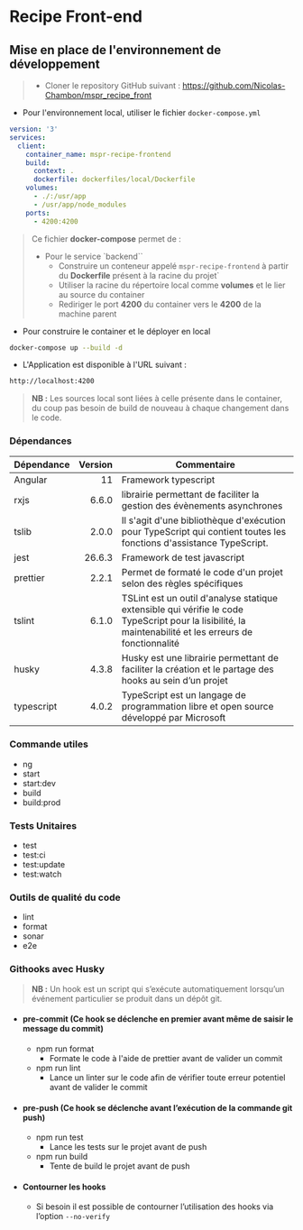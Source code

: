 # Recipe Front-end

## Mise en place de l'environnement de développement

> * Cloner le repository GitHub suivant : https://github.com/Nicolas-Chambon/mspr_recipe_front

* Pour l'environnement local, utiliser le fichier `docker-compose.yml`

```yml
version: '3'
services:
  client:
    container_name: mspr-recipe-frontend
    build:
      context: .
      dockerfile: dockerfiles/local/Dockerfile
    volumes:
      - ./:/usr/app
      - /usr/app/node_modules
    ports:
      - 4200:4200
```

> Ce fichier **docker-compose** permet de :
>
> * Pour le service `backend``
>   * Construire un conteneur appelé `mspr-recipe-frontend` à partir du **Dockerfile** présent à la racine du projet`
>   * Utiliser la racine du répertoire local comme **volumes** et le lier au source du container
>   * Rediriger le port **4200** du container vers le **4200** de la machine parent



* Pour construire le container et le déployer en local

```bash
docker-compose up --build -d
```

* L'Application est disponible à l'URL suivant : 

```html
http://localhost:4200
```

> **NB :** Les sources local sont liées à celle présente dans le container, du coup pas besoin de build de nouveau à chaque changement dans le code.



### Dépendances

| Dépendance | Version | Commentaire                                                  |
| :--------- | ------: | ------------------------------------------------------------ |
| Angular    |      11 | Framework typescript                                         |
| rxjs       |   6.6.0 | librairie permettant de faciliter la gestion des évènements asynchrones |
| tslib      |   2.0.0 | Il s'agit d'une bibliothèque d'exécution pour TypeScript qui contient toutes les fonctions d'assistance TypeScript. |
| jest       |  26.6.3 | Framework de test javascript                                 |
| prettier   |   2.2.1 | Permet de formaté le code d'un projet selon des règles spécifiques |
| tslint     |   6.1.0 | TSLint est un outil d'analyse statique extensible qui vérifie le code TypeScript pour la lisibilité, la maintenabilité et les erreurs de fonctionnalité |
| husky      |   4.3.8 | Husky est une librairie permettant de faciliter la création et le partage des hooks au sein d’un projet |
| typescript |   4.0.2 | TypeScript est un langage de programmation libre et open source développé par Microsoft |

### Commande utiles

- ng
- start
- start:dev
- build
- build:prod

### Tests Unitaires
- test
- test:ci
- test:update
- test:watch

### Outils de qualité du code
- lint
- format
- sonar
- e2e

### Githooks avec Husky

> **NB :** Un hook est un script qui s’exécute automatiquement lorsqu’un événement particulier se produit dans un dépôt git.

- #### pre-commit (Ce hook se déclenche en premier avant même de saisir le message du commit)

  - npm run format
    - Formate le code à l'aide de prettier avant de valider un commit
  - npm run lint
    - Lance un linter sur le code afin de vérifier toute erreur potentiel avant de valider le commit

- #### pre-push (Ce hook se déclenche avant l’exécution de la commande git push)

  - npm run test
    - Lance les tests sur le projet avant de push
  - npm run build
    - Tente de build le projet avant de push

- #### Contourner les hooks

  - Si besoin il est possible de contourner l’utilisation des hooks via l’option `--no-verify`
